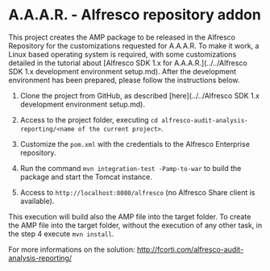 A.A.A.R. - Alfresco repository addon
===

This project creates the AMP package to be released in the Alfresco Repository for the customizations requested for A.A.A.R.
To make it work, a Linux based operating system is required, with some customizations detailed in the tutorial about [Alfresco SDK 1.x for A.A.A.R.](../../Alfresco SDK 1.x development environment setup.md).
After the development environment has been prepared, please follow the instructions below.

1) Clone the project from GitHub, as described [here](../../Alfresco SDK 1.x development environment setup.md).

2) Access to the project folder, executing `cd alfresco-audit-analysis-reporting/<name of the current project>`. 

3) Customize the `pom.xml` with the credentials to the Alfresco Enterprise repository.

4) Run the command `mvn integration-test -Pamp-to-war` to build the package and start the Tomcat instance.

5) Access to `http://localhost:8080/alfresco` (no Alfresco Share client is available).

This execution will build also the AMP file into the target folder.
To create the AMP file into the target folder, without the execution of any other task, in the step 4 execute `mvn install`.

For more informations on the solution:
http://fcorti.com/alfresco-audit-analysis-reporting/

